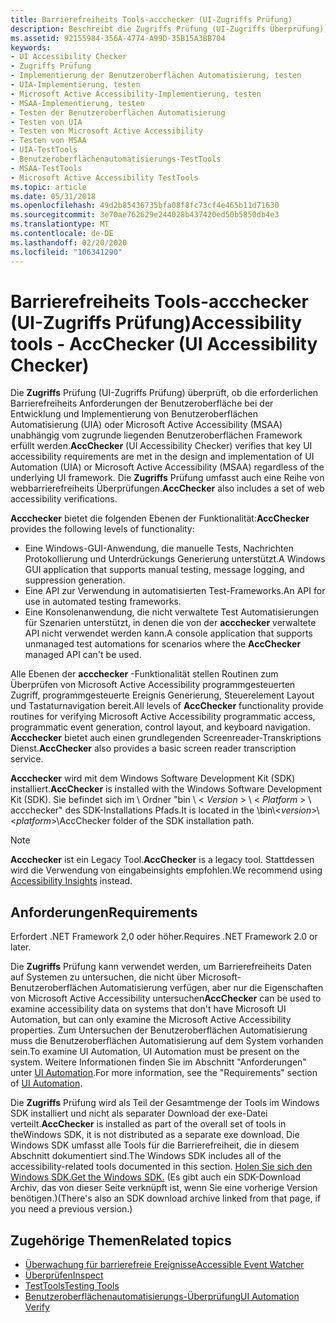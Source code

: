 ```yaml
---
title: Barrierefreiheits Tools-accchecker (UI-Zugriffs Prüfung)
description: Beschreibt die Zugriffs Prüfung (UI-Zugriffs Überprüfung), ein Tool zum Testen der Benutzeroberflächenautomatisierungs-oder Active Accessibility Microsoft-Implementierung (MSAA) einer Anwendung.
ms.assetid: 92155984-356A-4774-A99D-35B15A3BB704
keywords:
- UI Accessibility Checker
- Zugriffs Prüfung
- Implementierung der Benutzeroberflächen Automatisierung, testen
- UIA-Implementierung, testen
- Microsoft Active Accessibility-Implementierung, testen
- MSAA-Implementierung, testen
- Testen der Benutzeroberflächen Automatisierung
- Testen von UIA
- Testen von Microsoft Active Accessibility
- Testen von MSAA
- UIA-TestTools
- Benutzeroberflächenautomatisierungs-TestTools
- MSAA-TestTools
- Microsoft Active Accessibility TestTools
ms.topic: article
ms.date: 05/31/2018
ms.openlocfilehash: 49d2b85436735bfa08f8fc73cf4e465b11d71630
ms.sourcegitcommit: 3e70ae762629e244028b437420ed50b5850db4e3
ms.translationtype: MT
ms.contentlocale: de-DE
ms.lasthandoff: 02/20/2020
ms.locfileid: "106341290"
---
```

# <a name="accessibility-tools---accchecker-ui-accessibility-checker"></a><span data-ttu-id="73f7a-117">Barrierefreiheits Tools-accchecker (UI-Zugriffs Prüfung)</span><span class="sxs-lookup"><span data-stu-id="73f7a-117">Accessibility tools - AccChecker (UI Accessibility Checker)</span></span>

<span data-ttu-id="73f7a-118">Die **Zugriffs** Prüfung (UI-Zugriffs Prüfung) überprüft, ob die erforderlichen Barrierefreiheits Anforderungen der Benutzeroberfläche bei der Entwicklung und Implementierung von Benutzeroberflächen Automatisierung (UIA) oder Microsoft Active Accessibility (MSAA) unabhängig vom zugrunde liegenden Benutzeroberflächen Framework erfüllt werden.</span><span class="sxs-lookup"><span data-stu-id="73f7a-118">**AccChecker** (UI Accessibility Checker) verifies that key UI accessibility requirements are met in the design and implementation of UI Automation (UIA) or Microsoft Active Accessibility (MSAA) regardless of the underlying UI framework.</span></span> <span data-ttu-id="73f7a-119">Die **Zugriffs** Prüfung umfasst auch eine Reihe von webbarrierefreiheits Überprüfungen.</span><span class="sxs-lookup"><span data-stu-id="73f7a-119">**AccChecker** also includes a set of web accessibility verifications.</span></span>

<span data-ttu-id="73f7a-120">**Accchecker** bietet die folgenden Ebenen der Funktionalität:</span><span class="sxs-lookup"><span data-stu-id="73f7a-120">**AccChecker** provides the following levels of functionality:</span></span>

- <span data-ttu-id="73f7a-121">Eine Windows-GUI-Anwendung, die manuelle Tests, Nachrichten Protokollierung und Unterdrückungs Generierung unterstützt.</span><span class="sxs-lookup"><span data-stu-id="73f7a-121">A Windows GUI application that supports manual testing, message logging, and suppression generation.</span></span>
- <span data-ttu-id="73f7a-122">Eine API zur Verwendung in automatisierten Test-Frameworks.</span><span class="sxs-lookup"><span data-stu-id="73f7a-122">An API for use in automated testing frameworks.</span></span>
- <span data-ttu-id="73f7a-123">Eine Konsolenanwendung, die nicht verwaltete Test Automatisierungen für Szenarien unterstützt, in denen die von der **accchecker** verwaltete API nicht verwendet werden kann.</span><span class="sxs-lookup"><span data-stu-id="73f7a-123">A console application that supports unmanaged test automations for scenarios where the **AccChecker** managed API can't be used.</span></span>

<span data-ttu-id="73f7a-124">Alle Ebenen der **accchecker** -Funktionalität stellen Routinen zum Überprüfen von Microsoft Active Accessibility programmgesteuerten Zugriff, programmgesteuerte Ereignis Generierung, Steuerelement Layout und Tastaturnavigation bereit.</span><span class="sxs-lookup"><span data-stu-id="73f7a-124">All levels of **AccChecker** functionality provide routines for verifying Microsoft Active Accessibility programmatic access, programmatic event generation, control layout, and keyboard navigation.</span></span> <span data-ttu-id="73f7a-125">**Accchecker** bietet auch einen grundlegenden Screenreader-Transkriptions Dienst.</span><span class="sxs-lookup"><span data-stu-id="73f7a-125">**AccChecker** also provides a basic screen reader transcription service.</span></span>

<span data-ttu-id="73f7a-126">**Accchecker** wird mit dem Windows Software Development Kit (SDK) installiert.</span><span class="sxs-lookup"><span data-stu-id="73f7a-126">**AccChecker** is installed with the Windows Software Development Kit (SDK).</span></span> <span data-ttu-id="73f7a-127">Sie befindet sich im \\ Ordner "bin \\ < *Version* > \\ < *Platform* > \\ accchecker" des SDK-Installations Pfads.</span><span class="sxs-lookup"><span data-stu-id="73f7a-127">It is located in the \\bin\\<*version*>\\<*platform*>\\AccChecker folder of the SDK installation path.</span></span>

> [!NOTE]
> <span data-ttu-id="73f7a-128">**Accchecker** ist ein Legacy Tool.</span><span class="sxs-lookup"><span data-stu-id="73f7a-128">**AccChecker** is a legacy tool.</span></span> <span data-ttu-id="73f7a-129">Stattdessen wird die [](https://accessibilityinsights.io/) Verwendung von eingabeinsights empfohlen.</span><span class="sxs-lookup"><span data-stu-id="73f7a-129">We recommend using [Accessibility Insights](https://accessibilityinsights.io/) instead.</span></span>

## <a name="requirements"></a><span data-ttu-id="73f7a-130">Anforderungen</span><span class="sxs-lookup"><span data-stu-id="73f7a-130">Requirements</span></span>

<span data-ttu-id="73f7a-131">Erfordert .NET Framework 2,0 oder höher.</span><span class="sxs-lookup"><span data-stu-id="73f7a-131">Requires .NET Framework 2.0 or later.</span></span>

<span data-ttu-id="73f7a-132">Die **Zugriffs** Prüfung kann verwendet werden, um Barrierefreiheits Daten auf Systemen zu untersuchen, die nicht über Microsoft-Benutzeroberflächen Automatisierung verfügen, aber nur die Eigenschaften von Microsoft Active Accessibility untersuchen</span><span class="sxs-lookup"><span data-stu-id="73f7a-132">**AccChecker** can be used to examine accessibility data on systems that don't have Microsoft UI Automation, but can only examine the Microsoft Active Accessibility properties.</span></span> <span data-ttu-id="73f7a-133">Zum Untersuchen der Benutzeroberflächen Automatisierung muss die Benutzeroberflächen Automatisierung auf dem System vorhanden sein.</span><span class="sxs-lookup"><span data-stu-id="73f7a-133">To examine UI Automation, UI Automation must be present on the system.</span></span> <span data-ttu-id="73f7a-134">Weitere Informationen finden Sie im Abschnitt "Anforderungen" unter [UI Automation](entry-uiauto-win32.md).</span><span class="sxs-lookup"><span data-stu-id="73f7a-134">For more information, see the "Requirements" section of [UI Automation](entry-uiauto-win32.md).</span></span>

<span data-ttu-id="73f7a-135">Die **Zugriffs** Prüfung wird als Teil der Gesamtmenge der Tools im Windows SDK installiert und nicht als separater Download der exe-Datei verteilt.</span><span class="sxs-lookup"><span data-stu-id="73f7a-135">**AccChecker** is installed as part of the overall set of tools in theWindows SDK, it is not distributed as a separate exe download.</span></span> <span data-ttu-id="73f7a-136">Die Windows SDK umfasst alle Tools für die Barrierefreiheit, die in diesem Abschnitt dokumentiert sind.</span><span class="sxs-lookup"><span data-stu-id="73f7a-136">The Windows SDK includes all of the accessibility-related tools documented in this section.</span></span> [<span data-ttu-id="73f7a-137">Holen Sie sich den Windows SDK.</span><span class="sxs-lookup"><span data-stu-id="73f7a-137">Get the Windows SDK.</span></span>](https://developer.microsoft.com/) <span data-ttu-id="73f7a-138">(Es gibt auch ein SDK-Download Archiv, das von dieser Seite verknüpft ist, wenn Sie eine vorherige Version benötigen.)</span><span class="sxs-lookup"><span data-stu-id="73f7a-138">(There's also an SDK download archive linked from that page, if you need a previous version.)</span></span>

## <a name="related-topics"></a><span data-ttu-id="73f7a-139">Zugehörige Themen</span><span class="sxs-lookup"><span data-stu-id="73f7a-139">Related topics</span></span>

- [<span data-ttu-id="73f7a-140">Überwachung für barrierefreie Ereignisse</span><span class="sxs-lookup"><span data-stu-id="73f7a-140">Accessible Event Watcher</span></span>](accessible-event-watcher.md)
- [<span data-ttu-id="73f7a-141">Überprüfen</span><span class="sxs-lookup"><span data-stu-id="73f7a-141">Inspect</span></span>](inspect-objects.md)
- [<span data-ttu-id="73f7a-142">TestTools</span><span class="sxs-lookup"><span data-stu-id="73f7a-142">Testing Tools</span></span>](testing-tools.md)
- [<span data-ttu-id="73f7a-143">Benutzeroberflächenautomatisierungs-Überprüfung</span><span class="sxs-lookup"><span data-stu-id="73f7a-143">UI Automation Verify</span></span>](ui-automation-verify.md)
